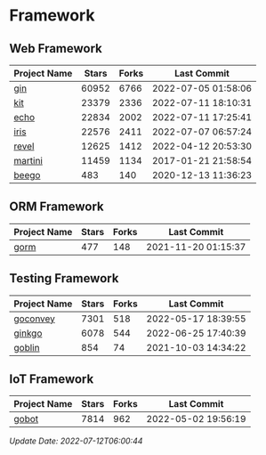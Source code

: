 # Framework

## Web Framework
| Project Name | Stars | Forks | Last Commit |
| ------------ | ----- | ----- | ----------- |
| [gin](https://github.com/gin-gonic/gin) | 60952 | 6766 | 2022-07-05 01:58:06 |
| [kit](https://github.com/go-kit/kit) | 23379 | 2336 | 2022-07-11 18:10:31 |
| [echo](https://github.com/labstack/echo) | 22834 | 2002 | 2022-07-11 17:25:41 |
| [iris](https://github.com/kataras/iris) | 22576 | 2411 | 2022-07-07 06:57:24 |
| [revel](https://github.com/revel/revel) | 12625 | 1412 | 2022-04-12 20:53:30 |
| [martini](https://github.com/go-martini/martini) | 11459 | 1134 | 2017-01-21 21:58:54 |
| [beego](https://github.com/astaxie/beego) | 483 | 140 | 2020-12-13 11:36:23 |

## ORM Framework
| Project Name | Stars | Forks | Last Commit |
| ------------ | ----- | ----- | ----------- |
| [gorm](https://github.com/jinzhu/gorm) | 477 | 148 | 2021-11-20 01:15:37 |

## Testing Framework
| Project Name | Stars | Forks | Last Commit |
| ------------ | ----- | ----- | ----------- |
| [goconvey](https://github.com/smartystreets/goconvey) | 7301 | 518 | 2022-05-17 18:39:55 |
| [ginkgo](https://github.com/onsi/ginkgo) | 6078 | 544 | 2022-06-25 17:40:39 |
| [goblin](https://github.com/franela/goblin) | 854 | 74 | 2021-10-03 14:34:22 |

## IoT Framework
| Project Name | Stars | Forks | Last Commit |
| ------------ | ----- | ----- | ----------- |
| [gobot](https://github.com/hybridgroup/gobot) | 7814 | 962 | 2022-05-02 19:56:19 |

*Update Date: 2022-07-12T06:00:44*